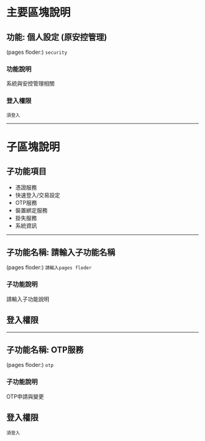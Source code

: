 # 主要區塊說明
## 功能: 個人設定 (原安控管理)
(pages floder:) `
security
`

### 功能說明
系統與安控管理相關

### 登入權限
`須登入`


---

# 子區塊說明
## 子功能項目
* 憑證服務
* 快速登入/交易設定
* OTP服務
* 裝置綁定服務
* 掛失服務
* 系統資訊


---
## 子功能名稱: 請輸入子功能名稱
(pages floder:) `
請輸入pages floder
`

### 子功能說明
請輸入子功能說明

## 登入權限
<!-- `免登入` -->
<!-- `須登入` -->



---
## 子功能名稱: OTP服務
(pages floder:) `
otp
`

### 子功能說明
OTP申請與變更

## 登入權限
`須登入`